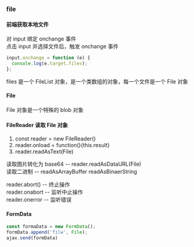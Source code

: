 ### file

#### 前端获取本地文件

对 input 绑定 onchange 事件  
点击 input 并选择文件后，触发 onchange 事件

```js
input.onchange = function (e) {
  console.log(e.target.files);
};
```

files 是一个 FileList 对象，是一个类数组的对象，每一个文件是一个 File 对象

#### File

File 对象是一个特殊的 blob 对象

#### FileReader 读取 File 对象

1. const reader = new FileReader()
2. reader.onload = function(){this.result}
3. reader.readAsText(File)

读取图片转化为 base64 -- reader.readAsDataURL(File)  
读取二进制 -- readAsArrayBuffer readAsBinaerString

reader.abort() -- 终止操作  
reader.onabort -- 监听中止操作  
reader.onerror -- 监听错误

#### FormData

```js
const formaData = new FormData();
formData.append('filw', File);
ajax.send(formData)
```